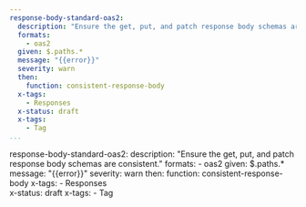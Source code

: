 ```yaml
--- 
response-body-standard-oas2: 
  description: "Ensure the get, put, and patch response body schemas are consistent."
  formats: 
    - oas2
  given: $.paths.*
  message: "{{error}}"
  severity: warn
  then: 
    function: consistent-response-body
  x-tags: 
    - Responses  
  x-status: draft
  x-tags:
    - Tag     
...
```

response-body-standard-oas2: 
  description: "Ensure the get, put, and patch response body schemas are consistent."
  formats: 
    - oas2
  given: $.paths.*
  message: "{{error}}"
  severity: warn
  then: 
    function: consistent-response-body
  x-tags: 
    - Responses  
  x-status: draft
  x-tags:
    - Tag    